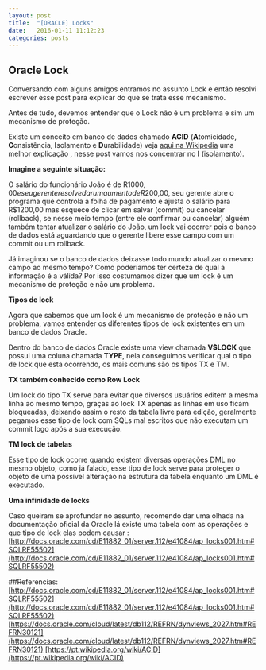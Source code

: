 ```yaml
---
layout: post
title:  "[ORACLE] Locks"
date:   2016-01-11 11:12:23 
categories: posts
---
```


## Oracle Lock
Conversando com alguns amigos entramos no assunto Lock e então resolvi escrever esse post para explicar do que se trata esse mecanismo.

Antes de tudo, devemos entender que o Lock não é um problema e sim um mecanismo de proteção.

Existe um conceito em banco de dados chamado  **ACID** (**A**tomicidade, **C**onsistência, **I**solamento e **D**urabilidade) veja [aqui na Wikipedia](https://pt.wikipedia.org/wiki/ACID "aqui na Wikipedia") uma melhor explicação , nesse post vamos nos concentrar no **I** (isolamento).

**Imagine a seguinte situação:**

O salário do funcionário João é de R$1000,00 e seu gerente resolve dar um aumento de R$200,00, seu gerente abre o programa que controla a folha de pagamento e ajusta o salário para R$1200,00 mas esquece de clicar em salvar (commit) ou cancelar (rollback), se nesse meio tempo (entre ele confirmar ou cancelar) alguém também tentar atualizar o salário do João, um lock vai ocorrer pois o banco de dados está aguardando que o gerente libere esse campo com um commit ou um rollback.

Já imaginou se o banco de dados deixasse todo mundo atualizar o mesmo campo ao mesmo tempo? Como poderíamos ter certeza de qual a informação é a válida? Por isso costumamos dizer que um lock é um mecanismo de proteção e não um problema.

**Tipos de lock**

Agora que sabemos que um lock é um mecanismo de proteção e não um problema, vamos entender os diferentes tipos de lock existentes em um banco de dados Oracle.

Dentro do banco de dados Oracle existe uma view chamada **V$LOCK** que possui uma coluna chamada **TYPE**, nela conseguimos verificar qual o tipo de lock que esta ocorrendo, os mais comuns são os tipos TX e TM.

**TX também conhecido como Row Lock**

Um lock do tipo TX serve para evitar que diversos usuários editem a mesma linha ao mesmo tempo, graças ao lock TX apenas as linhas em uso ficam bloqueadas, deixando assim o resto da tabela livre para edição, geralmente pegamos esse tipo de lock com SQLs mal escritos que não executam um commit logo após a sua execução.

**TM lock de tabelas**

Esse tipo de lock ocorre quando existem diversas operações DML no mesmo objeto, como já falado, esse tipo de lock serve para proteger o objeto de uma possível alteração na estrutura da tabela enquanto um DML é executado.

**Uma infinidade de locks**

Caso queiram se aprofundar no assunto, recomendo dar uma olhada na documentação oficial da Oracle lá existe uma tabela com as operações e que tipo de lock elas podem causar : 
[http://docs.oracle.com/cd/E11882_01/server.112/e41084/ap_locks001.htm#SQLRF55502](http://docs.oracle.com/cd/E11882_01/server.112/e41084/ap_locks001.htm#SQLRF55502)


##Referencias:
[http://docs.oracle.com/cd/E11882_01/server.112/e41084/ap_locks001.htm#SQLRF55502](http://docs.oracle.com/cd/E11882_01/server.112/e41084/ap_locks001.htm#SQLRF55502)
[https://docs.oracle.com/cloud/latest/db112/REFRN/dynviews_2027.htm#REFRN30121](https://docs.oracle.com/cloud/latest/db112/REFRN/dynviews_2027.htm#REFRN30121)
[https://pt.wikipedia.org/wiki/ACID](https://pt.wikipedia.org/wiki/ACID)
